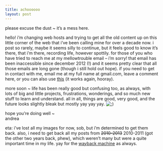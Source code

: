 ```yaml
---
title: achoooooo    
layout: post
---
```


please excuse the dust ~ it&#8217;s a mess here. 

hello! i&#8217;m changing web hosts and trying to get all the old content up on this little corner of the web that i&#8217;ve been calling mine for over a decade now. i post so rarely, maybe it seems silly to continue, but it feels good to know it&#8217;s there, that i&#8217;m there, recording life, however spottily. for those of you who have tried to reach me at my mellowtrouble email &#8211; i&#8217;m sorry! that email has been inaccessible since december 2012 (!) and it seems pretty clear that all those emails are long gone (though i still hold out hope). if you need to get in contact with me, email me at my full name at gmail.com, leave a comment here, or you can also use [this][1] (it works again, hooray). 

more soon ~ life has been really good but confusing too, as always, with lots of big and little projects, frustrations, wonderings, and so much new stuff to learn and understand. all in all, things are good, very good, and the future looks slightly bleak but mostly yay yay yay. <img src="http://localhost:8888/wordpress/wp-includes/images/smilies/icon_wink.gif" alt=";)" class="wp-smiley" />

hope you&#8217;re doing well ~   
andrea

eta: i&#8217;ve lost all my images for now, sob, but i&#8217;m determined to get them back. also, i need to get back all my posts from <strike>2010-2013</strike> 2010-2011 (got the other two years back, phew), which weren&#8217;t many but were a quite important time in my life. yay for the [wayback machine][2] as always.

 [1]: http://mellowtrouble.net/write-me/
 [2]: http://archive.org/
